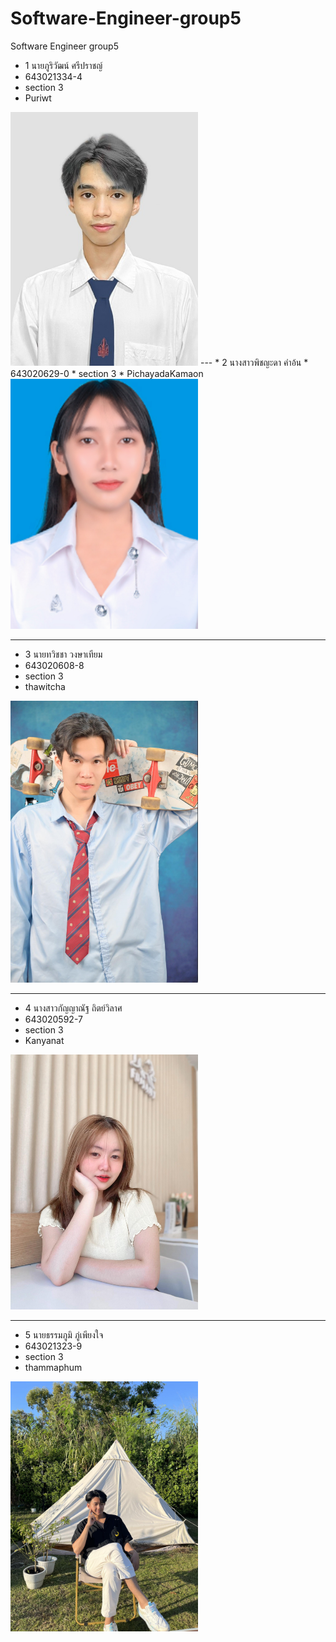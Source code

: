 # Software-Engineer-group5
Software Engineer group5


* 1 นายภูริวัฒน์ ศรีปราชญ์
* 643021334-4
* section 3
* Puriwt
<img src="https://github.com/Puriwt/Software-Engineer-group5/blob/main/media/puriwat.jpeg" width="300">
---
* 2 นางสาวพิชญะดา คำอ้น
* 643020629-0
* section 3
* PichayadaKamaon
<img src="https://github.com/Puriwt/Software-Engineer-group5/blob/main/media/Pichayada.PNG" width="300">

---
* 3 นายทวิชชา วงษาเทียม
* 643020608-8
* section 3
* thawitcha

<img src="https://github.com/Puriwt/Software-Engineer-group5/raw/main/media/thawitcha.png" width="300">

---
* 4 นางสาวกัญญาณัฐ  ถิตย์วิลาศ
* 643020592-7
* section 3
* Kanyanat

<img src="https://github.com/Puriwt/Software-Engineer-group5/blob/main/media/kanyanat1.png" width="300">  

---
* 5 นายธรรมภูมิ ภู่เพียงใจ
* 643021323-9
* section 3
* thammaphum

<img src="https://github.com/Puriwt/Software-Engineer-group5/blob/main/media/thamma.jpg" width="300"> 
